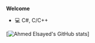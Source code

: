 
**Welcome**
- 💻 C#, C/C++

[![Ahmed Elsayed's GitHub stats](https://github-readme-stats.vercel.app/api?username=AhmedZero&show_icons=true&theme=radical)]

